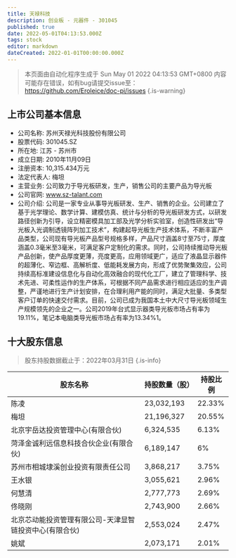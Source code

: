 ```yaml
---
title: 天禄科技
description: 创业板 - 元器件 - 301045
published: true
date: 2022-05-01T04:13:53.000Z
tags: stock
editor: markdown
dateCreated: 2022-01-01T00:00:00.000Z
---
```


> 本页面由自动化程序生成于 Sun May 01 2022 04:13:53 GMT+0800
> 内容可能存在错误，如有bug请提交issue至：https://github.com/Eroleice/doc-pi/issues
{.is-warning}

## 上市公司基本信息
- 公司名称: 苏州天禄光科技股份有限公司
- 股票代码: 301045.SZ
- 所在地: 江苏 - 苏州市
- 成立日期: 2010年11月09日
- 注册资本: 10,315.434万元
- 法定代表人: 梅坦
- 主营业务: 公司致力于导光板研发，生产，销售公司的主要产品为导光板
- 公司官网: www.sz-talant.com
- 公司介绍: 公司是一家专业从事导光板研发、生产、销售的企业。公司建立了基于光学理论、数学计算、建模仿真、统计与分析的导光板研发方式，以研发路径创新为引导，设立精密模具加工部及光学分析实验室，创造性研发出“导光板入光调制透镜阵列加工技术”，构建起导光板生产技术体系，不断丰富产品类型，公司现有导光板产品型号规格多样，产品尺寸涵盖8寸至75寸，厚度涵盖0.3毫米至3毫米，可满足客户定制化的需求。同时，公司持续推动导光板产品创新，使产品厚度更薄，亮度更高，应用领域更广，适应了液晶显示器件的超薄化、窄边框、高解析度、低能耗发展方向，形成了优势聚集效应，公司持续高标准建设信息化与自动化高效融合的现代化工厂，建立了管理科学、技术先进、可柔性运作的生产体系，可根据不同产品需求进行相应适应的生产调整，严谨地进行生产计划安排，在合理利用产能的同时，满足大批量、多类型客户订单的快速交付需求。目前，公司已成为我国本土中大尺寸导光板领域生产规模领先的企业之一。公司2019年台式显示器类导光板市场占有率为19.11%，笔记本电脑类导光板市场占有率为13.34%1。


## 十大股东信息
> 股东持股数据截止于：2022年03月31日
{.is-info}

| 股东名称 | 持股数量（股） | 持股比例 |
| --- | --- | --- |
| 陈凌 | 23,032,193 | 22.33% |
| 梅坦 | 21,196,327 | 20.55% |
| 北京宇岳达投资管理中心(有限合伙) | 6,324,535 | 6.13% |
| 菏泽金诚利远信息科技合伙企业(有限合伙) | 6,189,147 | 6% |
| 苏州市相城埭溪创业投资有限责任公司 | 3,868,217 | 3.75% |
| 王水银 | 3,055,621 | 2.96% |
| 何慧清 | 2,777,773 | 2.69% |
| 佟晓刚 | 2,743,900 | 2.66% |
| 北京芯动能投资管理有限公司-天津显智链投资中心(有限合伙) | 2,553,024 | 2.47% |
| 姚斌 | 2,073,171 | 2.01% |




